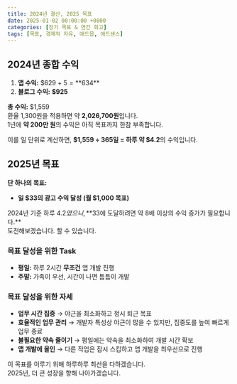 ```yaml
---
title: 2024년 결산, 2025 목표
date: 2025-01-02 00:00:00 +0800
categories: [장기 목표 & 연간 회고]
tags: [목표, 경제적 자유, 애드몹, 애드센스]
---
```


## 2024년 종합 수익

1. **앱 수익:** $629 + $5 = **$634**  
2. **블로그 수익:** **$925**  

**총 수익:** $1,559  
환율 1,300원을 적용하면 약 **2,026,700원**입니다.  
1년에 **약 200만 원**의 수익은 아직 목표까지 한참 부족합니다.

이를 일 단위로 계산하면, **$1,559 ÷ 365일 = 하루 약 $4.2**의 수익입니다.

## 2025년 목표

**단 하나의 목표:**  
- **일 $33의 광고 수익 달성 (월 $1,000 목표)**

2024년 기준 하루 $4.2였으니, **$33에 도달하려면 약 8배 이상의 수익 증가가 필요합니다.**  
도전해보겠습니다. 할 수 있습니다.

### 목표 달성을 위한 Task

- **평일:** 하루 2시간 **무조건** 앱 개발 진행
- **주말:** 가족이 우선, 시간이 나면 틈틈이 개발

### 목표 달성을 위한 자세

- **업무 시간 집중** → 야근을 최소화하고 정시 퇴근 목표
- **효율적인 업무 관리** → 개발자 특성상 야근이 많을 수 있지만, 집중도를 높여 빠르게 업무 종료
- **불필요한 약속 줄이기** → 평일에는 약속을 최소화하여 개발 시간 확보
- **앱 개발에 올인** → 다른 작업은 잠시 스킵하고 앱 개발을 최우선으로 진행

이 목표를 이루기 위해 하루하루 최선을 다하겠습니다.  
2025년, 더 큰 성장을 향해 나아가겠습니다.

